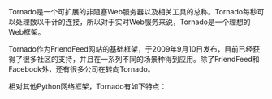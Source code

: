 Tornado是一个可扩展的非阻塞Web服务器以及相关工具的总称。Tornado每秒可以处理数以千计的连接，所以对于实时Web服务来说，Tornado是一个理想的Web框架。

Tornado作为FriendFeed网站的基础框架，于2009年9月10日发布，目前已经获得了很多社区的支持，并且在一系列不同的场景种得到应用。除了FriendFeed和Facebook外，还有很多公司在转向Tornado。

相对其他Python网络框架，Tornado有如下特点：



